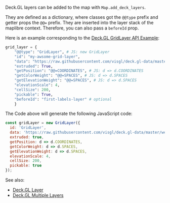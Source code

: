 Deck.GL layers can be added to the map with `Map.add_deck_layers`.

They are defined as a dictionary, where classes  got the `@@type` prefix and getter props
the `@@=` prefix. They are inserted into the layer stack of the maplibre context. Therefore,
you can also pass a `beforeId` prop.

Here is an example corresponding to the [Deck.GL GridLayer API Example](https://deck.gl/docs/api-reference/aggregation-layers/grid-layer):

```python
grid_layer = {
    "@@type": "GridLayer", # JS: new GridLayer
    "id": "my-awsome-grid-layer",
    "data": "https://raw.githubusercontent.com/visgl/deck.gl-data/master/website/sf-bike-parking.json",
    "extruded": True,
    "getPosition": "@@=COORDINATES", # JS: d => d.COORDINATES
    "getColorWeight": "@@=SPACES", # JS: d => d.SPACES
    "getElevationWeight": "@@=SPACES", # JS: d => d.SPACES
    "elevationScale": 4,
    "cellSize": 200,
    "pickable": True,
    "beforeId": "first-labels-layer" # optional
    }
```

The Code above will generate the following JavaScript code:

```javascript
const gridLayer = new GridLayer({
  id: 'GridLayer',
  data: 'https://raw.githubusercontent.com/visgl/deck.gl-data/master/website/sf-bike-parking.json',
  extruded: true,
  getPosition: d => d.COORDINATES,
  getColorWeight: d => d.SPACES,
  getElevationWeight: d => d.SPACES,
  elevationScale: 4,
  cellSize: 200,
  pickable: true
});
```

See also:

- [Deck.GL Layer](../examples/deckgl_layer)
- [Deck.GL Multiple Layers](../examples/deckgl_multiple_layers)
